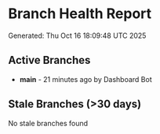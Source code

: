 # Branch Health Report
Generated: Thu Oct 16 18:09:48 UTC 2025

## Active Branches
- **main** - 21 minutes ago by Dashboard Bot

## Stale Branches (>30 days)
No stale branches found
